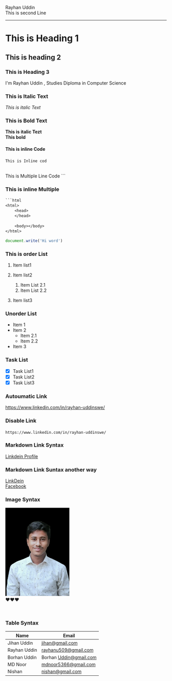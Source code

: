 <!--Markdown Template-->
Rayhan Uddin  
This is second Line

---

# This is Heading 1
## This is heading 2
### This is Heading 3

<p>I'm Rayhan Uddin , Studies Diploma in Computer Science</p>

### This is Italic Text
_This is italic Text_  

### This is Bold Text
**This is italic Tezt**  
__This bold__ 

#### This is inline Code
`This is Inline cod`

<br/>
This is Multiple Line Code
```

### This is inline Multiple



```  
```html
<html>
    <head>
    </head>

    <body></body>
</html>
```
```Javascript
document.write('Hi word')

```

### This is order List
1. Item list1
2. Item list2
    1. Item List 2.1
    2. Item List 2.2

3. Item list3

### Unorder List
- Item 1
- Item 2
    - Item 2.1
    - Item 2.2
- Item 3

### Task List
- [x] Task List1
- [x] Task List2
- [x] Task List3

### Autoumatic Link
https://www.linkedin.com/in/rayhan-uddinswe/

### Disable Link
`https://www.linkedin.com/in/rayhan-uddinswe/`

### Markdown Link Syntax
[Linkdein Profile](https://www.linkedin.com/in/rayhan-uddinswe/)




### Markdown Link Suntax another way
[LinkDein][LinkDeinLink] </br>
[Facebook][FacebookLink]



<!--All Link Here-->
[FacebookLink]: https://www.facebook.com/RayhanTech9

### Image Syntax
<!--[Profile](./Images/profile.png)-->
<img src="Images/profile.png" width="200px" title="Profile Picture"/>  <br/>
❤️❤️❤️

<br/>

### Table Syntax
| Name | Email | 
| ------| -------|
| Jihan Uddin | jihan@gmail.com |
| Rayhan Uddin| rayhanu509@gmail.com |
| Borhan Uddin | Borhan Uddin@gmail.com |
| MD Noor | mdnoor5366@gmail.com |
| Nishan | nishan@gmail.com |




















<!--All Link Is Here-->
[LinkDeinLink]:https://www.linkedin.com/in/rayhan-uddinswe/
[facebookLink]:https://www.facebook.com/rayhancoxs.uddin
